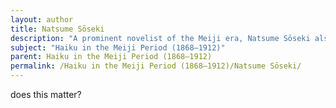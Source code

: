 ```yaml
---
layout: author
title: Natsume Sōseki
description: "A prominent novelist of the Meiji era, Natsume Sōseki also dabbled in haiku. His poetry often reflects themes of nature, solitude, and existential musings, embodying the introspection characteristic of the period."
subject: "Haiku in the Meiji Period (1868–1912)"
parent: Haiku in the Meiji Period (1868–1912)
permalink: /Haiku in the Meiji Period (1868–1912)/Natsume Sōseki/
---
```


does this matter?
